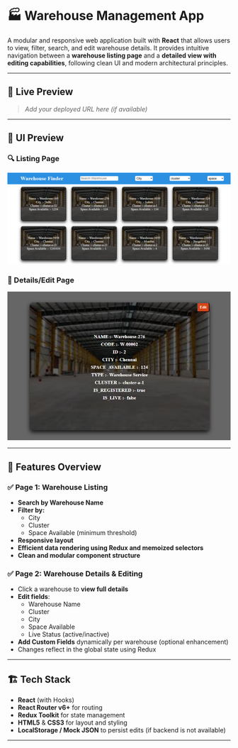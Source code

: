 # 🏭 Warehouse Management App

A modular and responsive web application built with **React** that allows users to view, filter, search, and edit warehouse details. It provides intuitive navigation between a **warehouse listing page** and a **detailed view with editing capabilities**, following clean UI and modern architectural principles.

---

## 🔗 Live Preview

> _Add your deployed URL here (if available)_

---

## 📸 UI Preview

### 🔍 Listing Page
![Listing Page](./src/assets/Screenshot%20(270).png)

### 📝 Details/Edit Page
![Detail/Edit Page](./src/assets/Screenshot%20(271).png)

---

## 📁 Features Overview

### ✅ Page 1: Warehouse Listing

- **Search by Warehouse Name**
- **Filter by:**
  - City
  - Cluster
  - Space Available (minimum threshold)
- **Responsive layout**
- **Efficient data rendering using Redux and memoized selectors**
- **Clean and modular component structure**

### ✅ Page 2: Warehouse Details & Editing

- Click a warehouse to **view full details**
- **Edit fields**:  
  - Warehouse Name  
  - Cluster  
  - City  
  - Space Available  
  - Live Status (active/inactive)
- **Add Custom Fields** dynamically per warehouse (optional enhancement)
- Changes reflect in the global state using Redux

---

## 🏗️ Tech Stack

- **React** (with Hooks)
- **React Router v6+** for routing
- **Redux Toolkit** for state management
- **HTML5** & **CSS3** for layout and styling
- **LocalStorage / Mock JSON** to persist edits (if backend is not available)

---

